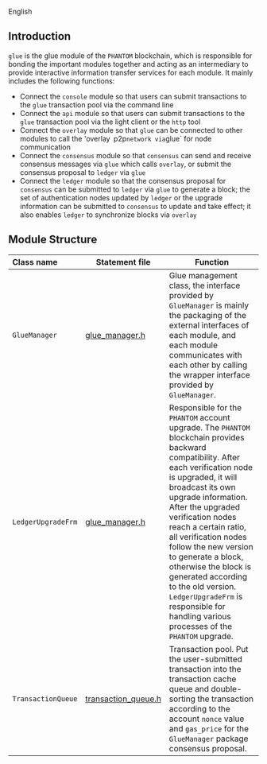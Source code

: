 English 

## Introduction
`glue` is the glue module of the `PHANTOM` blockchain, which is responsible for bonding the important modules together and acting as an intermediary to provide interactive information transfer services for each module. It mainly includes the following functions:
- Connect the `console` module so that users can submit transactions to the `glue` transaction pool via the command line
- Connect the `api` module so that users can submit transactions to the `glue` transaction pool via the light client or the `http` tool
- Connect the `overlay` module so that `glue` can be connected to other modules to call the 'overlay` `p2p` network via `glue` for node communication
- Connect the `consensus` module so that `consensus` can send and receive consensus messages via `glue` which calls `overlay`, or submit the consensus proposal to `ledger` via `glue`
- Connect the `ledger` module so that the consensus proposal for `consensus` can be submitted to `ledger` via `glue` to generate a block; the set of authentication nodes updated by `ledger` or the upgrade information can be submitted to `consensus` to update and take effect; it also enables `ledger` to synchronize blocks via `overlay`

## Module Structure
Class name | Statement file | Function
|:--- | --- | ---
|`GlueManager`      | [glue_manager.h](./glue_manager.h)            | Glue management class, the interface provided by `GlueManager` is mainly the packaging of the external interfaces of each module, and each module communicates with each other by calling the wrapper interface provided by `GlueManager`.
|`LedgerUpgradeFrm` | [glue_manager.h](./glue_manager.h)            | Responsible for the `PHANTOM` account upgrade. The `PHANTOM` blockchain provides backward compatibility. After each verification node is upgraded, it will broadcast its own upgrade information. After the upgraded verification nodes reach a certain ratio, all verification nodes follow the new version to generate a block, otherwise the block is generated according to the old version. `LedgerUpgradeFrm` is responsible for handling various processes of the `PHANTOM` upgrade.
|`TransactionQueue` | [transaction_queue.h](./transaction_queue.h)  | Transaction pool. Put the user-submitted transaction into the transaction cache queue and double-sorting the transaction according to the account `nonce` value and `gas_price` for the `GlueManager` package consensus proposal.
